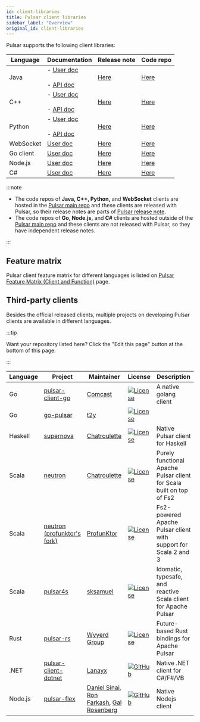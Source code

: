 ```yaml
---
id: client-libraries
title: Pulsar client libraries
sidebar_label: "Overview"
original_id: client-libraries
---
```


Pulsar supports the following client libraries:

| Language  | Documentation                                                                            | Release note                                                             | Code repo                                                             |
|-----------|------------------------------------------------------------------------------------------|--------------------------------------------------------------------------|-----------------------------------------------------------------------|
| Java      | - [User doc](client-libraries-java.md) <br /><br />- [API doc](/api/client/)             | [Here](/release-notes/)                                                  | [Here](https://github.com/apache/pulsar/tree/master/pulsar-client)    |
| C++       | - [User doc](client-libraries-cpp.md) <br /><br />- [API doc](@pulsar:apidoc:cpp@)       | [Here](/release-notes/)                                                  | [Here](https://github.com/apache/pulsar-client-cpp)                   |
| Python    | - [User doc](client-libraries-python.md) <br /><br />- [API doc](@pulsar:apidoc:python@) | [Here](/release-notes/)                                                  | [Here](https://github.com/apache/pulsar-client-python)                |
| WebSocket | [User doc](client-libraries-websocket.md)                                                | [Here](/release-notes/)                                                  | [Here](https://github.com/apache/pulsar/tree/master/pulsar-websocket) |
| Go client | [User doc](client-libraries-go.md)                                                       | [Here](https://github.com/apache/pulsar-client-go/blob/master/CHANGELOG) | [Here](https://github.com/apache/pulsar-client-go)                    |
| Node.js   | [User doc](client-libraries-node.md)                                                     | [Here](https://github.com/apache/pulsar-client-node/releases)            | [Here](https://github.com/apache/pulsar-client-node)                  |
| C#        | [User doc](client-libraries-dotnet.md)                                                   | [Here](https://github.com/apache/pulsar-dotpulsar/blob/master/CHANGELOG) | [Here](https://github.com/apache/pulsar-dotpulsar)                    |

:::note

- The code repos of **Java, C++, Python,** and **WebSocket** clients are hosted in the [Pulsar main repo](https://github.com/apache/pulsar) and these clients are released with Pulsar, so their release notes are parts of [Pulsar release note](/release-notes/).
- The code repos of **Go, Node.js,** and **C#** clients are hosted outside of the [Pulsar main repo](https://github.com/apache/pulsar) and these clients are not released with Pulsar, so they have independent release notes.

:::

## Feature matrix
Pulsar client feature matrix for different languages is listed on [Pulsar Feature Matrix (Client and Function)](https://docs.google.com/spreadsheets/d/1YHYTkIXR8-Ql103u-IMI18TXLlGStK8uJjDsOOA0T20/edit#gid=1784579914) page.

## Third-party clients

Besides the official released clients, multiple projects on developing Pulsar clients are available in different languages.

:::tip

Want your repository listed here? Click the "Edit this page" button at the bottom of this page.

:::

| Language | Project                                                                       | Maintainer                                                                                                                                | License                                                                                                              | Description                                                          |
|----------|-------------------------------------------------------------------------------|-------------------------------------------------------------------------------------------------------------------------------------------|----------------------------------------------------------------------------------------------------------------------|----------------------------------------------------------------------|
| Go       | [pulsar-client-go](https://github.com/Comcast/pulsar-client-go)               | [Comcast](https://github.com/Comcast)                                                                                                     | [![License](https://img.shields.io/badge/License-Apache%202.0-blue.svg)](https://opensource.org/licenses/Apache-2.0) | A native golang client                                               |
| Go       | [go-pulsar](https://github.com/t2y/go-pulsar)                                 | [t2y](https://github.com/t2y)                                                                                                             | [![License](https://img.shields.io/badge/License-Apache%202.0-blue.svg)](https://opensource.org/licenses/Apache-2.0) | 
| Haskell  | [supernova](https://github.com/cr-org/supernova)                              | [Chatroulette](https://github.com/cr-org)                                                                                                 | [![License](https://img.shields.io/badge/License-Apache%202.0-blue.svg)](https://opensource.org/licenses/Apache-2.0) | Native Pulsar client for Haskell                                     | 
| Scala    | [neutron](https://github.com/cr-org/neutron)                                  | [Chatroulette](https://github.com/cr-org)                                                                                                 | [![License](https://img.shields.io/badge/License-Apache%202.0-blue.svg)](https://opensource.org/licenses/Apache-2.0) | Purely functional Apache Pulsar client for Scala built on top of Fs2 |
| Scala    | [neutron (profunktor's fork)](https://neutron.profunktor.dev)                 | [ProfunKtor](https://profunktor.dev)                                                                                                      | [![License](https://img.shields.io/badge/License-Apache%202.0-blue.svg)](https://opensource.org/licenses/Apache-2.0) | Fs2-powered Apache Pulsar client with support for Scala 2 and 3      |
| Scala    | [pulsar4s](https://github.com/sksamuel/pulsar4s)                              | [sksamuel](https://github.com/sksamuel)                                                                                                   | [![License](https://img.shields.io/badge/License-Apache%202.0-blue.svg)](https://opensource.org/licenses/Apache-2.0) | Idomatic, typesafe, and reactive Scala client for Apache Pulsar      |
| Rust     | [pulsar-rs](https://github.com/wyyerd/pulsar-rs)                              | [Wyyerd Group](https://github.com/wyyerd)                                                                                                 | [![License](https://img.shields.io/badge/License-Apache%202.0-blue.svg)](https://opensource.org/licenses/Apache-2.0) | Future-based Rust bindings for Apache Pulsar                         |
| .NET     | [pulsar-client-dotnet](https://github.com/fsharplang-ru/pulsar-client-dotnet) | [Lanayx](https://github.com/Lanayx)                                                                                                       | [![GitHub](https://img.shields.io/badge/license-MIT-green.svg)](https://opensource.org/licenses/MIT)                 | Native .NET client for C#/F#/VB                                      |
| Node.js  | [pulsar-flex](https://github.com/ayeo-flex-org/pulsar-flex)                   | [Daniel Sinai](https://github.com/danielsinai), [Ron Farkash](https://github.com/ronfarkash), [Gal Rosenberg](https://github.com/galrose) | [![GitHub](https://img.shields.io/badge/license-MIT-green.svg)](https://opensource.org/licenses/MIT)                 | Native Nodejs client                                                 |
